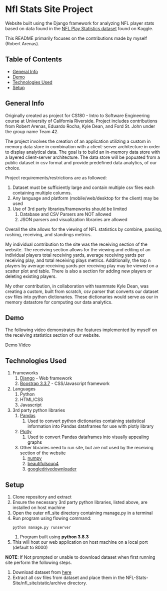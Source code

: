# Nfl Stats Site Project

Website built using the Django framework for analyzing NFL player stats based on data found in the [NFL Play Statistics 
dataset](https://www.kaggle.com/toddsteussie/nfl-play-statistics-dataset-2004-to-present) found on Kaggle.

This README primarily focuses on the contributions made by myself (Robert Arenas).

## Table of Contents

* [General Info](#general-info)
* [Demo](#demo)
* [Technologies Used](#technologies-used)
* [Setup](#setup)

## General Info

Originally created as project for CS180 - Intro to Software Engineering course at University of California Riverside. 
Project includes contributions from Robert Arenas, Eduardo Rocha, Kyle Dean, and Ford St. John under the group name 
Team 42.

The project involves the creation of an application utilizing a custom in memory data store in combination with a 
client-server architecture in order to display analytical data. The goal is to build an in-memory
data store with a layered client-server architecture. The data store will be popuated from a public dataset in csv 
format and  provide predefined data analytics, of our choice.

Project requirements/restrictions are as followed:
1. Dataset must be sufficiently large and contain multiple csv files each containing multiple columns.
2. Any language and platform (mobile/web/desktop for the client) may be used   
3. Use of 3rd party libraries/frameworks should be limited
   1. Database and CSV Parsers are NOT allowed
   2. JSON parsers and visualization libraries are allowed


Overall the site allows for the viewing of NFL statistics by combine, passing, rushing, receiving, and standings metrics.

My individual contribution to the site was the receiving section of the website. The receiving section allows for the viewing
and editing of an individual players total receiving yards, average receiving yards per receiving play, and total 
receiving plays metrics. Additionally, the top n players by average receiving yards per receiving play may be viewed on 
a scatter plot and table. There is also a section for adding new players or deleting existing players.

My other contribution, in collaboration with teammate Kyle Dean, was creating a custom, built from scratch, csv parser 
that converts our dataset csv files into python dictionaries. These dictionaries would serve as our in memory datastore 
for computing our data analytics.

## Demo

The following video demonstrates the features implemented by myself on the receiving statistics section of our website.

[Demo Video](https://drive.google.com/file/d/12KRO8oBZwXCXaGcKTSQImJ2CXCGJU_5s/view?usp=sharing)

## Technologies Used

1. Frameworks
   1. [Django](https://www.djangoproject.com/) - Web framework
   2. [Boostrap 3.3.7](https://getbootstrap.com/docs/3.3/) - CSS/Javascript framework
2. Languages
   1. Python
   2. HTML/CSS
   3. Javascript
3. 3rd party python libraries
   1. [Pandas](https://pypi.org/project/pandas/)
      1. Used to convert python dictionaries containing statistical information into Pandas dataframes for use with 
         plotly library
   2. [Plotly](https://plotly.com/python/getting-started/)
      1. Used to convert Pandas dataframes into visually appealing graphs
   3. Other libraries need to run site, but are not used by the receiving section of the website
      1. [numpy](https://pypi.org/project/numpy/)
      2. [beautifulsoup4](https://pypi.org/project/beautifulsoup4/)
      3. [googledrivedownloader](https://pypi.org/project/googledrivedownloader/)
   
## Setup

1. Clone repository and extract
2. Ensure the necessary 3rd party python libraries, listed above, are installed on host machine  
3. Open the outer nfl_site directory containing manage.py in a terminal
4. Run program using flowing command:
   ```{python}
   python manage.py runserver
   ```
    1. Program built using **python 3.8.3**
5. This will host our web application on host machine on a local port (default to 8000)

**NOTE**: If Not prompted or unable to download dataset when first running site perform the following steps.
1. Download dataset from [here](https://www.kaggle.com/toddsteussie/nfl-play-statistics-dataset-2004-to-present)
2. Extract all csv files from dataset and place them in the NFL-Stats-Site/nfl_site/static/archive directory.
